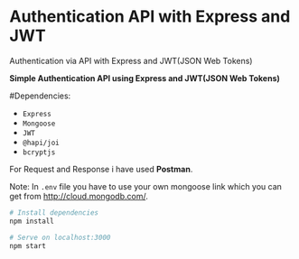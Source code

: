 # Authentication API with Express and JWT
 Authentication via API with Express and JWT(JSON Web Tokens)

**Simple Authentication API using Express and JWT(JSON Web Tokens)**

#Dependencies:
- `Express`
- `Mongoose`
- `JWT`
- `@hapi/joi`
- `bcryptjs`

For Request and Response i have used **Postman**.

Note:
In `.env` file you have to use your own mongoose link which you can get from http://cloud.mongodb.com/.

```bash
# Install dependencies
npm install

# Serve on localhost:3000
npm start
```

